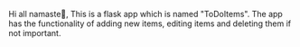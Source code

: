Hi all namaste🙏, This is a flask app which is named "ToDoItems". The app has the functionality of adding new items, editing items and deleting them if not important.